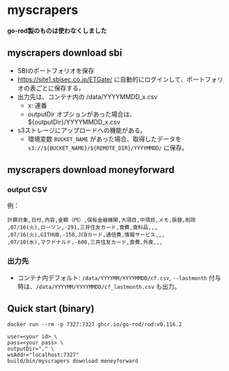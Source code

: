 # myscrapers

#### go-rod製のものは使わなくしました

## myscrapers download sbi
- SBIのポートフォリオを保存
- https://site1.sbisec.co.jp/ETGate/ に自動的にログインして、ポートフォリオの表ごとに保存する。
- 出力先は、コンテナ内の /data/YYYYMMDD_x.csv
    - x: 連番
    - outputDir オプションがあった場合は、${outputDir}/YYYYMMDD_x.csv
- s3ストレージにアップロードへの機能がある。
    - 環境変数 `BUCKET_NAME` があった場合、取得したデータを `s3://${BUCKET_NAME}/${REMOTE_DIR}/YYYYMMDD/` に保存。

## myscrapers download moneyforward

### output CSV
例：
```
計算対象,日付,内容,金額（円）,保有金融機関,大項目,中項目,メモ,振替,削除
,07/16(火),ローソン,-291,三井住友カード,食費,食料品,,,
,07/16(火),GITHUB,-158,JCBカード,通信費,情報サービス,,,
,07/10(水),マクドナルド,-600,三井住友カード,食費,外食,,,
```

### 出力先
- コンテナ内デフォルト: `/data/YYYYMM/YYYYMMDD/cf.csv`, `--lastmonth` 付与時は、`/data/YYYYMM/YYYYMMDD/cf_lastmonth.csv` も出力。

## Quick start (binary)

```
docker run --rm -p 7327:7327 ghcr.io/go-rod/rod:v0.116.2
```

```
user=<your id> \
pass=<your pass> \
outputDir="." \
wsAddr="localhost:7327"
build/bin/myscrapers download moneyforward
```
